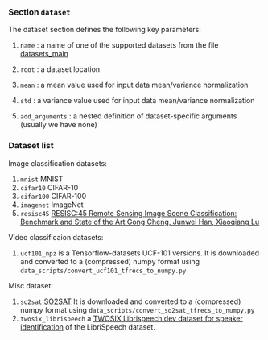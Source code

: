 ### Section `dataset`

The dataset section defines the following key parameters:

1. `name` : a name of one of the supported datasets 
from the file [datasets_main](bcai_art/datases_main.py)

2. `root` : a dataset location

3. `mean` : a mean value used for input data mean/variance normalization

4. `std`  : a variance value used for input data mean/variance normalization

5. `add_arguments` : a nested definition of dataset-specific arguments (usually we have none)


### Dataset list

Image classification datasets:

1. `mnist`   MNIST
2. `cifar10` CIFAR-10
3. `cifar100` CIFAR-100
4. `imagenet` ImageNet
5. `resisc45` [RESISC:45 Remote Sensing Image Scene Classification: Benchmark and State of the Art
Gong Cheng, Junwei Han, Xiaoqiang Lu](https://arxiv.org/abs/1703.00121v1)

Video classificaion datasets:

1. `ucf101_npz` is a Tensorflow-datasets UCF-101 versions. 
It is downloaded and converted to a (compressed)
numpy format using `data_scripts/convert_ucf101_tfrecs_to_numpy.py`

Misc dataset:

1. `so2sat` [SO2SAT](https://www.tensorflow.org/datasets/catalog/so2sat)
It is downloaded and converted to a (compressed)
numpy format using `data_scripts/convert_so2sat_tfrecs_to_numpy.py`
2. `twosix_librispeech` a [TWOSIX Librispeech dev dataset for speaker identification](https://github.com/twosixlabs/armory/blob/master/docs/datasets.md) of the LibriSpeech dataset.